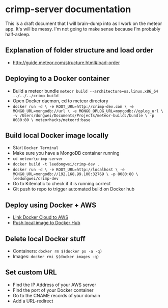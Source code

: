 # crimp-server documentation
This is a draft document that I will brain-dump into as I work on the meteor app. It's will be messy. I'm not going to make sense because I'm probably half-asleep.


## Explanation of folder structure and load order
* http://guide.meteor.com/structure.html#load-order


## Deploying to a Docker container
* Build a meteor bundle `meteor build --architecture=os.linux.x86_64 ../../../crimp-build`
* Open Docker daemon, cd to meteor directory
* `docker run -d \
    -e ROOT_URL=http://crimp-dev.com \
    -e MONGO_URL=mongodb://url \
    -e MONGO_OPLOG_URL=mongodb://oplog_url \
    -v /Users/dongwei/Documents/Projects/meteor-build:/bundle \
    -p 8080:80 \
    meteorhacks/meteord:base`


## Build local Docker image locally
* Start `Docker Terminal`
* Make sure you have a MongoDB container running
* `cd meteor\crimp-server`
* `docker build -t leedongwei/crimp-dev .`
* `docker run -d \
    -e ROOT_URL=http://localhost \
    -e MONGO_URL=mongodb://192.168.99.100:32769 \
    -p 8080:80 \
    leedongwei/crimp-dev`
* Go to Kitematic to check if it is running correct
* Git push to repo to trigger automated build on Docker hub



## Deploy using Docker + AWS
* [Link Docker Cloud to AWS](https://docs.docker.com/docker-cloud/getting-started/link-aws/)
* [Push local image to Docker Hub](https://docs.docker.com/mac/step_six/)


## Delete local Docker stuff
* Containers: `docker rm $(docker ps -a -q)`
* Images: `docker rmi $(docker images -q)`


## Set custom URL
* Find the IP Address of your AWS server
* Find the port of your Docker container
* Go to the CNAME records of your domain
* Add a URL-redirect
